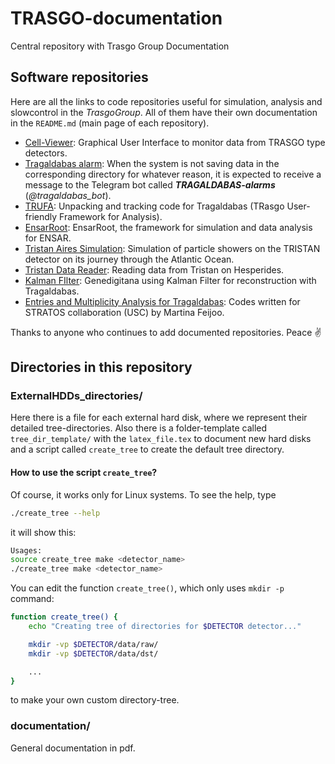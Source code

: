 # TRASGO-documentation

Central repository with Trasgo Group Documentation

## Software repositories

Here are all the links to code repositories useful for simulation, analysis and slowcontrol in the *TrasgoGroup*. All of them have their own documentation in the `README.md` (main page of each repository).

- [Cell-Viewer](https://github.com/TrasgoGroup/Cell-Viewer): Graphical User Interface to monitor data from TRASGO type detectors.
- [Tragaldabas alarm](https://github.com/TrasgoGroup/TRAGALDABAS-alarm): When the system is not saving data in the corresponding directory for whatever reason, it is expected to receive a message to the Telegram bot called ***TRAGALDABAS-alarms*** (*@tragaldabas_bot*).
- [TRUFA](https://github.com/TrasgoGroup/TRUFA): Unpacking and tracking code for Tragaldabas (TRasgo User-friendly Framework for Analysis).
- [EnsarRoot](https://github.com/TrasgoGroup/EnsarRoot): EnsarRoot, the framework for simulation and data analysis for ENSAR.
- [Tristan Aires Simulation](https://github.com/TrasgoGroup/TRISTAN-journey-simulation): Simulation of particle showers on the TRISTAN detector on its journey through the Atlantic Ocean.
- [Tristan Data Reader](https://github.com/TrasgoGroup/TRISTAN-hesperides-reader): Reading data from Tristan on Hesperides.
- [Kalman FIlter](https://github.com/MCruces-fz/TRAGALDABAS-Kalman-Filter): Genedigitana using Kalman Filter for reconstruction with Tragaldabas.
- [Entries and Multiplicity Analysis for Tragaldabas](https://github.com/MCruces-fz/STRATOS): Codes written for STRATOS collaboration (USC) by Martina Feijoo.

Thanks to anyone who continues to add documented repositories.
Peace :v:

## Directories in this repository

### ExternalHDDs_directories/

Here there is a file for each external hard disk, where we represent their detailed tree-directories. Also there is a folder-template called `tree_dir_template/` with the `latex_file.tex` to document new hard disks and a script called `create_tree` to create the default tree directory.

#### How to use the script `create_tree`?

Of course, it works only for Linux systems. To see the help, type
```bash
./create_tree --help
```
it will show this:
```bash
Usages:
source create_tree make <detector_name>
./create_tree make <detector_name>
```

You can edit the function `create_tree()`, which only uses `mkdir -p` command:
```bash
function create_tree() {
    echo "Creating tree of directories for $DETECTOR detector..."

    mkdir -vp $DETECTOR/data/raw/
    mkdir -vp $DETECTOR/data/dst/

    ...
}
```
to make your own custom directory-tree.


### documentation/
General documentation in pdf.


